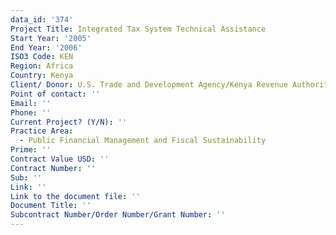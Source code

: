 ```yaml
---
data_id: '374'
Project Title: Integrated Tax System Technical Assistance
Start Year: '2005'
End Year: '2006'
ISO3 Code: KEN
Region: Africa
Country: Kenya
Client/ Donor: U.S. Trade and Development Agency/Kenya Revenue Authority
Point of contact: ''
Email: ''
Phone: ''
Current Project? (Y/N): ''
Practice Area:
  - Public Financial Management and Fiscal Sustainability
Prime: ''
Contract Value USD: ''
Contract Number: ''
Sub: ''
Link: ''
Link to the document file: ''
Document Title: ''
Subcontract Number/Order Number/Grant Number: ''
---
```

